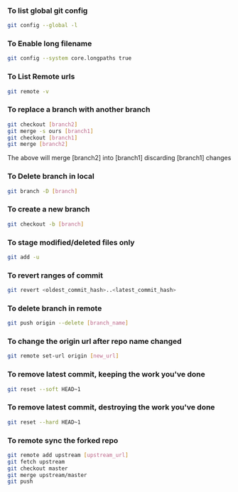 ### To list global git config
```sh
git config --global -l
```

### To Enable long filename

```sh
git config --system core.longpaths true
```

### To List Remote urls

```sh
git remote -v
```

### To replace a branch with another branch

```sh
git checkout [branch2]
git merge -s ours [branch1]
git checkout [branch1]
git merge [branch2]
```

The above will merge [branch2] into [branch1] discarding [branch1] changes


### To Delete branch in local

```sh
git branch -D [branch]
```

### To create a new branch

```sh
git checkout -b [branch]
```

### To stage modified/deleted files only

```sh
git add -u
```

### To revert ranges of commit

```sh
git revert <oldest_commit_hash>..<latest_commit_hash>
```

### To delete branch in remote
```sh
git push origin --delete [branch_name]
```

### To change the origin url after repo name changed
```sh
git remote set-url origin [new_url]
```

### To remove latest commit, keeping the work you've done
```sh
git reset --soft HEAD~1
```

### To remove latest commit, destroying the work you've done
```sh
git reset --hard HEAD~1
```
### To remote sync the forked repo
```sh
git remote add upstream [upstream_url]
git fetch upstream
git checkout master
git merge upstream/master
git push
```
